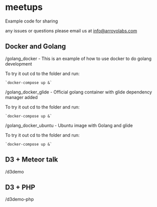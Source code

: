 meetups
=======

Example code for sharing

any issues or questions please email us at info@arroyolabs.com

Docker and Golang
-----------------

/golang_docker - This is an example of how to use docker to do golang development

To try it out cd to the folder and run:

	`docker-compose up &`

/golang_docker_glide - Official golang container with glide dependency manager added

To try it out cd to the folder and run:

	`docker-compose up &`

/golang_docker_ubuntu - Ubuntu image with Golang and glide

To try it out cd to the folder and run:

	`docker-compose up &`


D3 + Meteor talk
-----------------

/d3demo


D3 + PHP
---------

/d3demo-php

